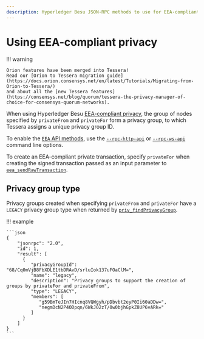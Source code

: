 ```yaml
---
description: Hyperledger Besu JSON-RPC methods to use for EEA-compliant privacy
---
```


# Using EEA-compliant privacy

!!! warning

    Orion features have been merged into Tessera!
    Read our [Orion to Tessera migration guide](https://docs.orion.consensys.net/en/latest/Tutorials/Migrating-from-Orion-to-Tessera/)
    and about all the [new Tessera features](https://consensys.net/blog/quorum/tessera-the-privacy-manager-of-choice-for-consensys-quorum-networks).

When using Hyperledger Besu [EEA-compliant privacy](../../Concepts/Privacy/Privacy-Groups.md), the
group of nodes specified by `privateFrom` and `privateFor` form a privacy group, to which Tessera
assigns a unique privacy group ID.

To enable the [`EEA` API methods](../../Reference/API-Methods.md#eea-methods), use the
[`--rpc-http-api`](../../Reference/CLI/CLI-Syntax.md#rpc-http-api) or
[`--rpc-ws-api`](../../Reference/CLI/CLI-Syntax.md#rpc-ws-api) command line options.

To create an EEA-compliant private transaction, specify `privateFor` when creating the signed
transaction passed as an input parameter to
[`eea_sendRawTransaction`](../../Reference/API-Methods.md#eea_sendrawtransaction).

## Privacy group type

Privacy groups created when specifying `privateFrom` and `privateFor` have a `LEGACY` privacy group
type when returned by
[`priv_findPrivacyGroup`](../../Reference/API-Methods.md#priv_findprivacygroup).

!!! example

    ```json
    {
        "jsonrpc": "2.0",
        "id": 1,
        "result": [
          {
             "privacyGroupId": "68/Cq0mVjB8FbXDLE1tbDRAvD/srluIok137uFOaClM=",
             "name": "legacy",
             "description": "Privacy groups to support the creation of groups by privateFor and privateFrom",
             "type": "LEGACY",
             "members": [
                "g59BmTeJIn7HIcnq8VQWgyh/pDbvbt2eyP0Ii60aDDw=",
                "negmDcN2P4ODpqn/6WkJ02zT/0w0bjhGpkZ8UP6vARk="
             ]
          }
        ]
    }
    ```
